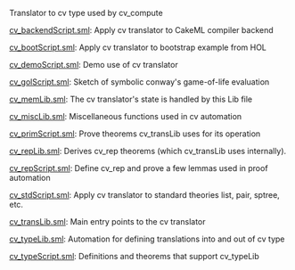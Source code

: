Translator to cv type used by cv_compute

[cv_backendScript.sml](cv_backendScript.sml):
Apply cv translator to CakeML compiler backend

[cv_bootScript.sml](cv_bootScript.sml):
Apply cv translator to bootstrap example from HOL

[cv_demoScript.sml](cv_demoScript.sml):
Demo use of cv translator

[cv_golScript.sml](cv_golScript.sml):
Sketch of symbolic conway's game-of-life evaluation

[cv_memLib.sml](cv_memLib.sml):
The cv translator's state is handled by this Lib file

[cv_miscLib.sml](cv_miscLib.sml):
Miscellaneous functions used in cv automation

[cv_primScript.sml](cv_primScript.sml):
Prove theorems cv_transLib uses for its operation

[cv_repLib.sml](cv_repLib.sml):
Derives cv_rep theorems (which cv_transLib uses internally).

[cv_repScript.sml](cv_repScript.sml):
Define cv_rep and prove a few lemmas used in proof automation

[cv_stdScript.sml](cv_stdScript.sml):
Apply cv translator to standard theories list, pair, sptree, etc.

[cv_transLib.sml](cv_transLib.sml):
Main entry points to the cv translator

[cv_typeLib.sml](cv_typeLib.sml):
Automation for defining translations into and out of cv type

[cv_typeScript.sml](cv_typeScript.sml):
Definitions and theorems that support cv_typeLib
